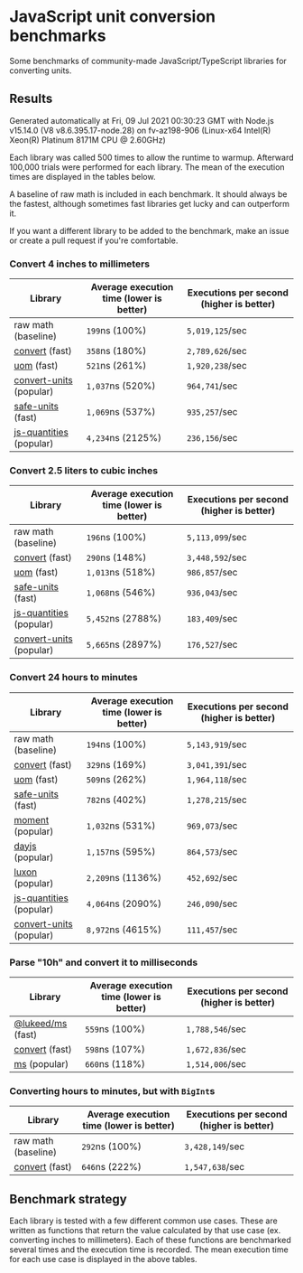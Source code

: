 # JavaScript unit conversion benchmarks

Some benchmarks of community-made JavaScript/TypeScript libraries for converting units.

## Results

<!-- beginblock(results) -->

Generated automatically at Fri, 09 Jul 2021 00:30:23 GMT with Node.js v15.14.0 (V8 v8.6.395.17-node.28) on fv-az198-906 (Linux-x64 Intel(R) Xeon(R) Platinum 8171M CPU @ 2.60GHz)

Each library was called 500 times to allow the runtime to warmup.
Afterward 100,000 trials were performed for each library.
The mean of the execution times are displayed in the tables below.

A baseline of raw math is included in each benchmark.
It should always be the fastest, although sometimes fast libraries get lucky and can outperform it.

If you want a different library to be added to the benchmark, make an issue or create a pull request if you're comfortable.

### Convert 4 inches to millimeters

| Library                                                            | Average execution time (lower is better) | Executions per second (higher is better) |
| ------------------------------------------------------------------ | ---------------------------------------- | ---------------------------------------- |
| raw math (baseline)                                                | `199`ns (100%)                           | `5,019,125`/sec                          |
| [convert](https://npmjs.com/package/convert) (fast)                | `358`ns (180%)                           | `2,789,626`/sec                          |
| [uom](https://npmjs.com/package/uom) (fast)                        | `521`ns (261%)                           | `1,920,238`/sec                          |
| [convert-units](https://npmjs.com/package/convert-units) (popular) | `1,037`ns (520%)                         | `964,741`/sec                            |
| [safe-units](https://npmjs.com/package/safe-units) (fast)          | `1,069`ns (537%)                         | `935,257`/sec                            |
| [js-quantities](https://npmjs.com/package/js-quantities) (popular) | `4,234`ns (2125%)                        | `236,156`/sec                            |

### Convert 2.5 liters to cubic inches

| Library                                                            | Average execution time (lower is better) | Executions per second (higher is better) |
| ------------------------------------------------------------------ | ---------------------------------------- | ---------------------------------------- |
| raw math (baseline)                                                | `196`ns (100%)                           | `5,113,099`/sec                          |
| [convert](https://npmjs.com/package/convert) (fast)                | `290`ns (148%)                           | `3,448,592`/sec                          |
| [uom](https://npmjs.com/package/uom) (fast)                        | `1,013`ns (518%)                         | `986,857`/sec                            |
| [safe-units](https://npmjs.com/package/safe-units) (fast)          | `1,068`ns (546%)                         | `936,043`/sec                            |
| [js-quantities](https://npmjs.com/package/js-quantities) (popular) | `5,452`ns (2788%)                        | `183,409`/sec                            |
| [convert-units](https://npmjs.com/package/convert-units) (popular) | `5,665`ns (2897%)                        | `176,527`/sec                            |

### Convert 24 hours to minutes

| Library                                                            | Average execution time (lower is better) | Executions per second (higher is better) |
| ------------------------------------------------------------------ | ---------------------------------------- | ---------------------------------------- |
| raw math (baseline)                                                | `194`ns (100%)                           | `5,143,919`/sec                          |
| [convert](https://npmjs.com/package/convert) (fast)                | `329`ns (169%)                           | `3,041,391`/sec                          |
| [uom](https://npmjs.com/package/uom) (fast)                        | `509`ns (262%)                           | `1,964,118`/sec                          |
| [safe-units](https://npmjs.com/package/safe-units) (fast)          | `782`ns (402%)                           | `1,278,215`/sec                          |
| [moment](https://npmjs.com/package/moment) (popular)               | `1,032`ns (531%)                         | `969,073`/sec                            |
| [dayjs](https://npmjs.com/package/dayjs) (popular)                 | `1,157`ns (595%)                         | `864,573`/sec                            |
| [luxon](https://npmjs.com/package/luxon) (popular)                 | `2,209`ns (1136%)                        | `452,692`/sec                            |
| [js-quantities](https://npmjs.com/package/js-quantities) (popular) | `4,064`ns (2090%)                        | `246,090`/sec                            |
| [convert-units](https://npmjs.com/package/convert-units) (popular) | `8,972`ns (4615%)                        | `111,457`/sec                            |

### Parse "10h" and convert it to milliseconds

| Library                                                   | Average execution time (lower is better) | Executions per second (higher is better) |
| --------------------------------------------------------- | ---------------------------------------- | ---------------------------------------- |
| [@lukeed/ms](https://npmjs.com/package/@lukeed/ms) (fast) | `559`ns (100%)                           | `1,788,546`/sec                          |
| [convert](https://npmjs.com/package/convert) (fast)       | `598`ns (107%)                           | `1,672,836`/sec                          |
| [ms](https://npmjs.com/package/ms) (popular)              | `660`ns (118%)                           | `1,514,006`/sec                          |

### Converting hours to minutes, but with `BigInt`s

| Library                                             | Average execution time (lower is better) | Executions per second (higher is better) |
| --------------------------------------------------- | ---------------------------------------- | ---------------------------------------- |
| raw math (baseline)                                 | `292`ns (100%)                           | `3,428,149`/sec                          |
| [convert](https://npmjs.com/package/convert) (fast) | `646`ns (222%)                           | `1,547,638`/sec                          |

<!-- endblock(results) -->

## Benchmark strategy

Each library is tested with a few different common use cases.
These are written as functions that return the value calculated by that use case (ex. converting inches to millimeters).
Each of these functions are benchmarked several times and the execution time is recorded.
The mean execution time for each use case is displayed in the above tables.
